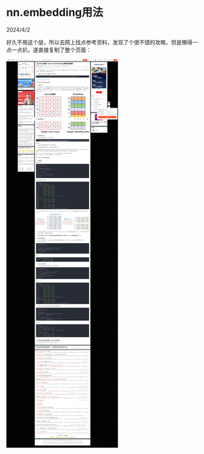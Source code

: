 # nn.embedding用法  

2024/4/2  

好久不用这个层，所以去网上找点参考资料，发现了个很不错的攻略，但是懒得一点一点扒，遂直接复制了整个页面：  

![](https://raw.githubusercontent.com/YouCaiJun98/MyPicBed/main/imgs/屏幕截图_2-4-2024_112525_blog.csdn.net.jpeg)  